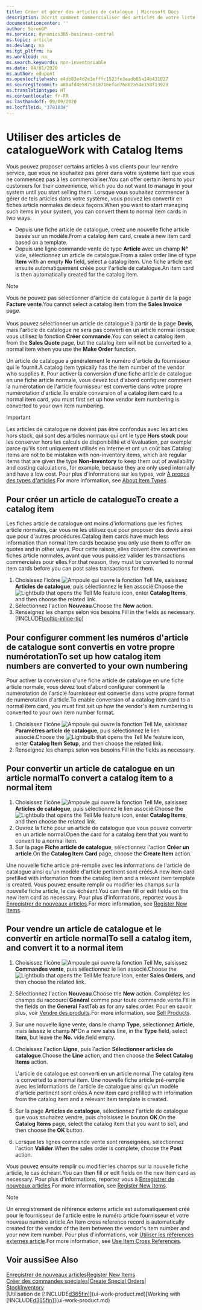 ```yaml
---
title: Créer et gérer des articles de catalogue | Microsoft Docs
description: Décrit comment commercialiser des articles de votre liste de fournisseurs d'articles mais pas dans votre propre liste d'articles.
documentationcenter: ''
author: SorenGP
ms.service: dynamics365-business-central
ms.topic: article
ms.devlang: na
ms.tgt_pltfrm: na
ms.workload: na
ms.search.keywords: non-inventoriable
ms.date: 04/01/2020
ms.author: edupont
ms.openlocfilehash: e4db83e4d2e3efffc1523fe3eadb65a14b431027
ms.sourcegitcommit: a80afd4e5075018716efad76d82a54e158f1392d
ms.translationtype: HT
ms.contentlocale: fr-FR
ms.lasthandoff: 09/09/2020
ms.locfileid: "3781034"
---
```

# <a name="work-with-catalog-items"></a><span data-ttu-id="1fe17-103">Utiliser des articles de catalogue</span><span class="sxs-lookup"><span data-stu-id="1fe17-103">Work with Catalog Items</span></span>
<span data-ttu-id="1fe17-104">Vous pouvez proposer certains articles à vos clients pour leur rendre service, que vous ne souhaitez pas gérer dans votre système tant que vous ne commencez pas à les commercialiser.</span><span class="sxs-lookup"><span data-stu-id="1fe17-104">You can offer certain items to your customers for their convenience, which you do not want to manage in your system until you start selling them.</span></span> <span data-ttu-id="1fe17-105">Lorsque vous souhaitez commencer à gérer de tels articles dans votre système, vous pouvez les convertir en fiches article normales de deux façons.</span><span class="sxs-lookup"><span data-stu-id="1fe17-105">When you want to start managing such items in your system, you can convert them to normal item cards in two ways.</span></span>

* <span data-ttu-id="1fe17-106">Depuis une fiche article de catalogue, créez une nouvelle fiche article basée sur un modèle.</span><span class="sxs-lookup"><span data-stu-id="1fe17-106">From a catalog item card, create a new item card based on a template.</span></span>
* <span data-ttu-id="1fe17-107">Depuis une ligne commande vente de type **Article** avec un champ **N°** vide, sélectionnez un article de catalogue.</span><span class="sxs-lookup"><span data-stu-id="1fe17-107">From a sales order line of type **Item** with an empty **No** field, select a catalog item.</span></span> <span data-ttu-id="1fe17-108">Une fiche article est ensuite automatiquement créée pour l'article de catalogue.</span><span class="sxs-lookup"><span data-stu-id="1fe17-108">An item card is then automatically created for the catalog item.</span></span>

> [!NOTE]  
> <span data-ttu-id="1fe17-109">Vous ne pouvez pas sélectionner d'article de catalogue à partir de la page **Facture vente**.</span><span class="sxs-lookup"><span data-stu-id="1fe17-109">You cannot select a catalog item from the **Sales Invoice** page.</span></span><br /><br />
> <span data-ttu-id="1fe17-110">Vous pouvez sélectionner un article de catalogue à partir de la page **Devis**, mais l'article de catalogue ne sera pas converti en un article normal lorsque vous utilisez la fonction **Créer commande**.</span><span class="sxs-lookup"><span data-stu-id="1fe17-110">You can select a catalog item from the **Sales Quote** page, but the catalog item will not be converted to a normal item when you use the **Make Order** function.</span></span>

<span data-ttu-id="1fe17-111">Un article de catalogue a généralement le numéro d'article du fournisseur qui le fournit.</span><span class="sxs-lookup"><span data-stu-id="1fe17-111">A catalog item typically has the item number of the vendor who supplies it.</span></span> <span data-ttu-id="1fe17-112">Pour activer la conversion d'une fiche article de catalogue en une fiche article normale, vous devez tout d'abord configurer comment la numérotation de l'article fournisseur est convertie dans votre propre numérotation d'article.</span><span class="sxs-lookup"><span data-stu-id="1fe17-112">To enable conversion of a catalog item card to a normal item card, you must first set up how vendor item numbering is converted to your own item numbering.</span></span>   

> [!Important]
> <span data-ttu-id="1fe17-113">Les articles de catalogue ne doivent pas être confondus avec les articles hors stock, qui sont des articles normaux qui ont le type **Hors stock** pour les conserver hors les calculs de disponibilité et d'évaluation, par exemple parce qu'ils sont uniquement utilisés en interne et ont un coût bas.</span><span class="sxs-lookup"><span data-stu-id="1fe17-113">Catalog items are not to be mistaken with non-inventory items, which are regular items that are given the type **Non-Inventory** to keep them out of availability and costing calculations, for example, because they are only used internally and have a low cost.</span></span> <span data-ttu-id="1fe17-114">Pour plus d'informations sur les types, voir [À propos des types d'articles](inventory-about-item-types.md).</span><span class="sxs-lookup"><span data-stu-id="1fe17-114">For more information, see [About Item Types](inventory-about-item-types.md).</span></span>

## <a name="to-create-a-catalog-item"></a><span data-ttu-id="1fe17-115">Pour créer un article de catalogue</span><span class="sxs-lookup"><span data-stu-id="1fe17-115">To create a catalog item</span></span>
<span data-ttu-id="1fe17-116">Les fiches article de catalogue ont moins d'informations que les fiches article normales, car vous ne les utilisez que pour proposer des devis ainsi que pour d'autres procédures.</span><span class="sxs-lookup"><span data-stu-id="1fe17-116">Catalog item cards have much less information than normal item cards because you only use them to offer on quotes and in other ways.</span></span> <span data-ttu-id="1fe17-117">Pour cette raison, elles doivent être converties en fiches article normales, avant que vous puissiez valider les transactions commerciales pour elles.</span><span class="sxs-lookup"><span data-stu-id="1fe17-117">For that reason, they must be converted to normal item cards before you can post sales transactions for them.</span></span>

1. <span data-ttu-id="1fe17-118">Choisissez l'icône ![Ampoule qui ouvre la fonction Tell Me](media/ui-search/search_small.png "Dites-moi ce que vous voulez faire"), saisissez **Articles de catalogue**, puis sélectionnez le lien associé.</span><span class="sxs-lookup"><span data-stu-id="1fe17-118">Choose the ![Lightbulb that opens the Tell Me feature](media/ui-search/search_small.png "Tell me what you want to do") icon, enter **Catalog Items**, and then choose the related link.</span></span>
2. <span data-ttu-id="1fe17-119">Sélectionnez l'action **Nouveau**.</span><span class="sxs-lookup"><span data-stu-id="1fe17-119">Choose the **New** action.</span></span>
3. <span data-ttu-id="1fe17-120">Renseignez les champs selon vos besoins.</span><span class="sxs-lookup"><span data-stu-id="1fe17-120">Fill in the fields as necessary.</span></span> [!INCLUDE[tooltip-inline-tip](includes/tooltip-inline-tip_md.md)]

## <a name="to-set-up-how-catalog-item-numbers-are-converted-to-your-own-numbering"></a><span data-ttu-id="1fe17-121">Pour configurer comment les numéros d'article de catalogue sont convertis en votre propre numérotation</span><span class="sxs-lookup"><span data-stu-id="1fe17-121">To set up how catalog item numbers are converted to your own numbering</span></span>
<span data-ttu-id="1fe17-122">Pour activer la conversion d'une fiche article de catalogue en une fiche article normale, vous devez tout d'abord configurer comment la numérotation de l'article fournisseur est convertie dans votre propre format de numérotation d'article.</span><span class="sxs-lookup"><span data-stu-id="1fe17-122">To enable conversion of a catalog item card to a normal item card, you must first set up how the vendor's item numbering is converted to your own item number format.</span></span>

1. <span data-ttu-id="1fe17-123">Choisissez l'icône ![Ampoule qui ouvre la fonction Tell Me](media/ui-search/search_small.png "Dites-moi ce que vous voulez faire"), saisissez **Paramètres article de catalogue**, puis sélectionnez le lien associé.</span><span class="sxs-lookup"><span data-stu-id="1fe17-123">Choose the ![Lightbulb that opens the Tell Me feature](media/ui-search/search_small.png "Tell me what you want to do") icon, enter **Catalog Item Setup**, and then choose the related link.</span></span>
2. <span data-ttu-id="1fe17-124">Renseignez les champs selon vos besoins.</span><span class="sxs-lookup"><span data-stu-id="1fe17-124">Fill in the fields as necessary.</span></span>

## <a name="to-convert-a-catalog-item-to-a-normal-item"></a><span data-ttu-id="1fe17-125">Pour convertir un article de catalogue en un article normal</span><span class="sxs-lookup"><span data-stu-id="1fe17-125">To convert a catalog item to a normal item</span></span>
1. <span data-ttu-id="1fe17-126">Choisissez l'icône ![Ampoule qui ouvre la fonction Tell Me](media/ui-search/search_small.png "Dites-moi ce que vous voulez faire"), saisissez **Articles de catalogue**, puis sélectionnez le lien associé.</span><span class="sxs-lookup"><span data-stu-id="1fe17-126">Choose the ![Lightbulb that opens the Tell Me feature](media/ui-search/search_small.png "Tell me what you want to do") icon, enter **Catalog Items**, and then choose the related link.</span></span>
2. <span data-ttu-id="1fe17-127">Ouvrez la fiche pour un article de catalogue que vous pouvez convertir en un article normal.</span><span class="sxs-lookup"><span data-stu-id="1fe17-127">Open the card for a catalog item that you want to convert to a normal item.</span></span>
3. <span data-ttu-id="1fe17-128">Sur la page **Fiche article de catalogue**, sélectionnez l'action **Créer un article**.</span><span class="sxs-lookup"><span data-stu-id="1fe17-128">On the **Catalog Item Card** page, choose the **Create Item** action.</span></span>

<span data-ttu-id="1fe17-129">Une nouvelle fiche article pré-remplie avec les informations de l'article de catalogue ainsi qu'un modèle d'article pertinent sont créés.</span><span class="sxs-lookup"><span data-stu-id="1fe17-129">A new item card prefilled with information from the catalog item and a relevant item template is created.</span></span> <span data-ttu-id="1fe17-130">Vous pouvez ensuite remplir ou modifier les champs sur la nouvelle fiche article, le cas échéant.</span><span class="sxs-lookup"><span data-stu-id="1fe17-130">You can then fill or edit fields on the new item card as necessary.</span></span> <span data-ttu-id="1fe17-131">Pour plus d'informations, reportez vous à [Enregistrer de nouveaux articles](inventory-how-register-new-items.md).</span><span class="sxs-lookup"><span data-stu-id="1fe17-131">For more information, see [Register New Items](inventory-how-register-new-items.md).</span></span>

## <a name="to-sell-a-catalog-item-and-convert-it-to-a-normal-item"></a><span data-ttu-id="1fe17-132">Pour vendre un article de catalogue et le convertir en article normal</span><span class="sxs-lookup"><span data-stu-id="1fe17-132">To sell a catalog item, and convert it to a normal item</span></span>
1. <span data-ttu-id="1fe17-133">Choisissez l'icône ![Ampoule qui ouvre la fonction Tell Me](media/ui-search/search_small.png "Dites-moi ce que vous voulez faire"), saisissez **Commandes vente**, puis sélectionnez le lien associé.</span><span class="sxs-lookup"><span data-stu-id="1fe17-133">Choose the ![Lightbulb that opens the Tell Me feature](media/ui-search/search_small.png "Tell me what you want to do") icon, enter **Sales Orders**, and then choose the related link.</span></span>
2. <span data-ttu-id="1fe17-134">Sélectionnez l'action **Nouveau**.</span><span class="sxs-lookup"><span data-stu-id="1fe17-134">Choose the **New** action.</span></span> <span data-ttu-id="1fe17-135">Complétez les champs du raccourci **Général** comme pour toute commande vente.</span><span class="sxs-lookup"><span data-stu-id="1fe17-135">Fill in the fields on the **General** FastTab as for any sales order.</span></span> <span data-ttu-id="1fe17-136">Pour en savoir plus, voir [Vendre des produits](sales-how-sell-products.md).</span><span class="sxs-lookup"><span data-stu-id="1fe17-136">For more information, see [Sell Products](sales-how-sell-products.md).</span></span>
3. <span data-ttu-id="1fe17-137">Sur une nouvelle ligne vente, dans le champ **Type**, sélectionnez **Article**, mais laissez le champ **N°**</span><span class="sxs-lookup"><span data-stu-id="1fe17-137">On a new sales line, in the **Type** field, select **Item**, but leave the **No.**</span></span> <span data-ttu-id="1fe17-138">vide.</span><span class="sxs-lookup"><span data-stu-id="1fe17-138">field empty.</span></span>
4. <span data-ttu-id="1fe17-139">Choisissez l'action **Ligne**, puis l'action **Sélectionner articles de catalogue**.</span><span class="sxs-lookup"><span data-stu-id="1fe17-139">Choose the **Line** action, and then choose the **Select Catalog Items** action.</span></span>

    <span data-ttu-id="1fe17-140">L'article de catalogue est converti en un article normal.</span><span class="sxs-lookup"><span data-stu-id="1fe17-140">The catalog item is converted to a normal item.</span></span> <span data-ttu-id="1fe17-141">Une nouvelle fiche article pré-remplie avec les informations de l'article de catalogue ainsi qu'un modèle d'article pertinent sont créés.</span><span class="sxs-lookup"><span data-stu-id="1fe17-141">A new item card prefilled with information from the catalog item and a relevant item template is created.</span></span>
5. <span data-ttu-id="1fe17-142">Sur la page **Articles de catalogue**, sélectionnez l'article de catalogue que vous souhaitez vendre, puis choisissez le bouton **OK**.</span><span class="sxs-lookup"><span data-stu-id="1fe17-142">On the **Catalog Items** page, select the catalog item that you want to sell, and then choose the **OK** button.</span></span>
6. <span data-ttu-id="1fe17-143">Lorsque les lignes commande vente sont renseignées, sélectionnez l'action **Valider**.</span><span class="sxs-lookup"><span data-stu-id="1fe17-143">When the sales order is complete, choose the **Post** action.</span></span>

<span data-ttu-id="1fe17-144">Vous pouvez ensuite remplir ou modifier les champs sur la nouvelle fiche article, le cas échéant.</span><span class="sxs-lookup"><span data-stu-id="1fe17-144">You can then fill or edit fields on the new item card as necessary.</span></span> <span data-ttu-id="1fe17-145">Pour plus d'informations, reportez vous à [Enregistrer de nouveaux articles](inventory-how-register-new-items.md).</span><span class="sxs-lookup"><span data-stu-id="1fe17-145">For more information, see [Register New Items](inventory-how-register-new-items.md).</span></span>

> [!NOTE]  
>   <span data-ttu-id="1fe17-146">Un enregistrement de référence externe article est automatiquement créé pour le fournisseur de l'article entre le numéro article fournisseur et votre nouveau numéro article.</span><span class="sxs-lookup"><span data-stu-id="1fe17-146">An Item cross reference record is automatically created for the vendor of the item between the vendor's item number and your new item number.</span></span> <span data-ttu-id="1fe17-147">Pour plus d'informations, voir [Utiliser les références externes article](inventory-how-use-item-cross-refs.md).</span><span class="sxs-lookup"><span data-stu-id="1fe17-147">For more information, see [Use Item Cross References](inventory-how-use-item-cross-refs.md).</span></span>

## <a name="see-also"></a><span data-ttu-id="1fe17-148">Voir aussi</span><span class="sxs-lookup"><span data-stu-id="1fe17-148">See Also</span></span>
[<span data-ttu-id="1fe17-149">Enregistrer de nouveaux articles</span><span class="sxs-lookup"><span data-stu-id="1fe17-149">Register New Items</span></span>](inventory-how-register-new-items.md)  
<span data-ttu-id="1fe17-150">[Créer des commandes spéciales](sales-how-to-create-special-orders.md)|</span><span class="sxs-lookup"><span data-stu-id="1fe17-150">[Create Special Orders](sales-how-to-create-special-orders.md)|</span></span>  
[<span data-ttu-id="1fe17-151">Stock</span><span class="sxs-lookup"><span data-stu-id="1fe17-151">Inventory</span></span>](inventory-manage-inventory.md)  
<span data-ttu-id="1fe17-152">[Utilisation de [!INCLUDE[d365fin](includes/d365fin_md.md)]](ui-work-product.md)</span><span class="sxs-lookup"><span data-stu-id="1fe17-152">[Working with [!INCLUDE[d365fin](includes/d365fin_md.md)]](ui-work-product.md)</span></span>
